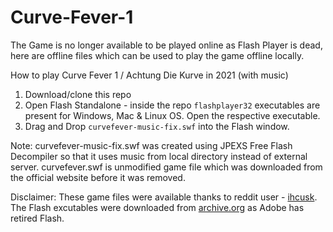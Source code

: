# Curve-Fever-1
The Game is no longer available to be played online as Flash Player is dead, here are offline files which can be used to play the game offline locally.

How to play Curve Fever 1 / Achtung Die Kurve in 2021 (with music)

1. Download/clone this repo
2. Open Flash Standalone - inside the repo `flashplayer32` executables are present for Windows, Mac & Linux OS. Open the respective executable.
3. Drag and Drop `curvefever-music-fix.swf` into the Flash window.

Note:
  curvefever-music-fix.swf was created using JPEXS Free Flash Decompiler so that it uses music from local directory instead of external server.
  curvefever.swf is unmodified game file which was downloaded from the official website before it was removed.

Disclaimer:
  These game files were available thanks to reddit user - [ihcusk](https://www.reddit.com/user/ihcusk/).
  The Flash excutables were downloaded from [archive.org](https://archive.org/download/standaloneflashplayers/fp/fp_32/32.0.0.465/) as Adobe has retired Flash.
